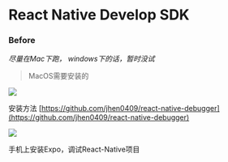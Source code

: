 # React Native Develop SDK

### Before

*尽量在Mac下跑， windows下的话，暂时没试*


> MacOS需要安装的

![](http://oxzz0e76z.bkt.clouddn.com/100609.png)

安装方法 [https://github.com/jhen0409/react-native-debugger](https://github.com/jhen0409/react-native-debugger)

![](http://oxzz0e76z.bkt.clouddn.com/100729.png)

手机上安装Expo，调试React-Native项目



